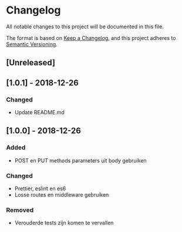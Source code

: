 # Changelog
All notable changes to this project will be documented in this file.

The format is based on [Keep a Changelog](https://keepachangelog.com/en/1.0.0/),
and this project adheres to [Semantic Versioning](https://semver.org/spec/v2.0.0.html).

## [Unreleased]

## [1.0.1] - 2018-12-26
### Changed
- Update README.md

## [1.0.0] - 2018-12-26
### Added
- POST en PUT methods parameters uit body gebruiken

### Changed
- Prettier, eslint en es6
- Losse routes en middleware gebruiken

### Removed
- Verouderde tests zijn komen te vervallen
